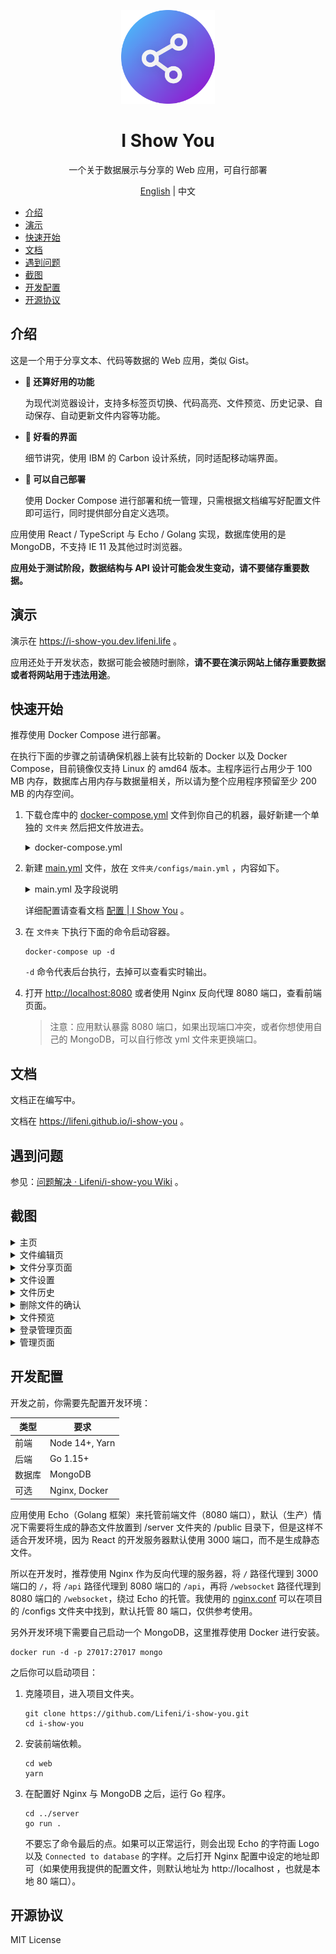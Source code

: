 <p align="center">
  <img width="150px" alt="Logo" src="logo.svg" />
</p>

<h1 align="center">I Show You</h1>
<p align="center">一个关于数据展示与分享的 Web 应用，可自行部署</p>
<p align="center"><a href="README.md">English</a> | 中文</p>

- [介绍](#介绍)
- [演示](#演示)
- [快速开始](#快速开始)
- [文档](#文档)
- [遇到问题](#遇到问题)
- [截图](#截图)
- [开发配置](#开发配置)
- [开源协议](#开源协议)

## 介绍

这是一个用于分享文本、代码等数据的 Web 应用，类似 Gist。

- **🍺 还算好用的功能**

  为现代浏览器设计，支持多标签页切换、代码高亮、文件预览、历史记录、自动保存、自动更新文件内容等功能。

- **🎨 好看的界面**

  细节讲究，使用 IBM 的 Carbon 设计系统，同时适配移动端界面。

- **🚀 可以自己部署**

  使用 Docker Compose 进行部署和统一管理，只需根据文档编写好配置文件即可运行，同时提供部分自定义选项。

应用使用 React / TypeScript 与 Echo / Golang 实现，数据库使用的是 MongoDB，不支持 IE 11 及其他过时浏览器。

**应用处于测试阶段，数据结构与 API 设计可能会发生变动，请不要储存重要数据。**

## 演示

演示在 https://i-show-you.dev.lifeni.life 。

应用还处于开发状态，数据可能会被随时删除，**请不要在演示网站上储存重要数据或者将网站用于违法用途**。

## 快速开始

推荐使用 Docker Compose 进行部署。

在执行下面的步骤之前请确保机器上装有比较新的 Docker 以及 Docker Compose，目前镜像仅支持 Linux 的 amd64 版本。主程序运行占用少于 100 MB 内存，数据库占用内存与数据量相关，所以请为整个应用程序预留至少 200 MB 的内存空间。

1. 下载仓库中的 [docker-compose.yml](https://github.com/Lifeni/i-show-you/blob/master/build/docker-compose.yml) 文件到你自己的机器，最好新建一个单独的 `文件夹` 然后把文件放进去。

   <details>
     <summary>docker-compose.yml</summary>

   ```yml
   version: '3'

   services:
     mongo:
       image: mongo:latest
       container_name: i-show-you-mongo
       restart: always
       # ports:
       #   - 27017:27017
       volumes:
         - data:/data/db
       networks:
         - network

     app:
       image: lifeni/i-show-you:latest
       container_name: i-show-you-app
       restart: always
       ports:
         - 8080:8080
       volumes:
         - ./configs:/app/configs
       networks:
         - network
       depends_on:
         - mongo

   volumes:
     data:

   networks:
     network:
   ```

   </details>

2. 新建 [main.yml](https://github.com/Lifeni/i-show-you/blob/master/configs/main.yml) 文件，放在 `文件夹/configs/main.yml` ，内容如下。

   <details>
     <summary>main.yml 及字段说明</summary>

   ```yml
   database:
     host: mongo
     port: 27017

   app:
     history:
       enable: true
       save_period: 60

     admin:
       enable: true
       try_count: 3
       ban_period: 120

   secret:
     jwt_key:
       file: # your_file_key
       admin: # your_admin_key

     admin: # your_admin_password
   ```

   默认情况下只需要添加 secret 中的三个配置即可：

   - `jwt_key.file` 用于加密文件所有者的 JWT 的秘钥
   - `jwt_key.admin` 用于加密管理员页面的 JWT 的秘钥
   - `admin` 管理员页面登录密码

   </details>

   详细配置请查看文档 [配置 | I Show You](https://lifeni.github.io/i-show-you/config/) 。

3. 在 `文件夹` 下执行下面的命令启动容器。

   ```shell
   docker-compose up -d
   ```

   `-d` 命令代表后台执行，去掉可以查看实时输出。

4. 打开 [http://localhost:8080](http://localhost:8080) 或者使用 Nginx 反向代理 8080 端口，查看前端页面。

   > 注意：应用默认暴露 8080 端口，如果出现端口冲突，或者你想使用自己的 MongoDB，可以自行修改 yml 文件来更换端口。

## 文档

文档正在编写中。

文档在 https://lifeni.github.io/i-show-you 。

## 遇到问题

参见：[问题解决 · Lifeni/i-show-you Wiki](https://github.com/Lifeni/i-show-you/wiki/%E9%97%AE%E9%A2%98%E8%A7%A3%E5%86%B3) 。

## 截图

<details>
  <summary>主页</summary>

![主页](https://file.lifeni.life/dashboard/i-show-you/0.webp)

</details>

<details>
  <summary>文件编辑页</summary>

![文件编辑页](https://file.lifeni.life/dashboard/i-show-you/1.webp)

</details>

<details>
  <summary>文件分享页面</summary>

![文件分享页面](https://file.lifeni.life/dashboard/i-show-you/2.webp)

</details>

<details>
  <summary>文件设置</summary>

![文件设置](https://file.lifeni.life/dashboard/i-show-you/3.webp)

</details>

<details>
  <summary>文件历史</summary>

![文件历史](https://file.lifeni.life/dashboard/i-show-you/4.webp)

</details>

<details>
  <summary>删除文件的确认</summary>

![删除文件的确认](https://file.lifeni.life/dashboard/i-show-you/5.webp)

</details>

<details>
  <summary>文件预览</summary>

![文件预览](https://file.lifeni.life/dashboard/i-show-you/6.webp)

</details>

<details>
  <summary>登录管理页面</summary>

![登录管理页面](https://file.lifeni.life/dashboard/i-show-you/7.webp)

</details>

<details>
  <summary>管理页面</summary>

![管理页面](https://file.lifeni.life/dashboard/i-show-you/8.webp)

</details>

## 开发配置

开发之前，你需要先配置开发环境：

| 类型   | 要求           |
| ------ | -------------- |
| 前端   | Node 14+, Yarn |
| 后端   | Go 1.15+       |
| 数据库 | MongoDB        |
| 可选   | Nginx, Docker  |

应用使用 Echo（Golang 框架）来托管前端文件（8080 端口），默认（生产）情况下需要将生成的静态文件放置到 /server 文件夹的 /public 目录下，但是这样不适合开发环境，因为 React 的开发服务器默认使用 3000 端口，而不是生成静态文件。

所以在开发时，推荐使用 Nginx 作为反向代理的服务器，将 `/` 路径代理到 3000 端口的 `/`，将 `/api` 路径代理到 8080 端口的 `/api`，再将 `/websocket` 路径代理到 8080 端口的 `/websocket`，绕过 Echo 的托管。我使用的 [nginx.conf](configs/nginx.conf) 可以在项目的 /configs 文件夹中找到，默认托管 80 端口，仅供参考使用。

另外开发环境下需要自己启动一个 MongoDB，这里推荐使用 Docker 进行安装。

```shell
docker run -d -p 27017:27017 mongo
```

之后你可以启动项目：

1. 克隆项目，进入项目文件夹。

   ```shell
   git clone https://github.com/Lifeni/i-show-you.git
   cd i-show-you
   ```

2. 安装前端依赖。

   ```shell
   cd web
   yarn
   ```

3. 在配置好 Nginx 与 MongoDB 之后，运行 Go 程序。

   ```shell
   cd ../server
   go run .
   ```

   不要忘了命令最后的点。如果可以正常运行，则会出现 Echo 的字符画 Logo 以及 `Connected to database` 的字样。之后打开 Nginx 配置中设定的地址即可（如果使用我提供的配置文件，则默认地址为 http://localhost ，也就是本地 80 端口）。

## 开源协议

MIT License
